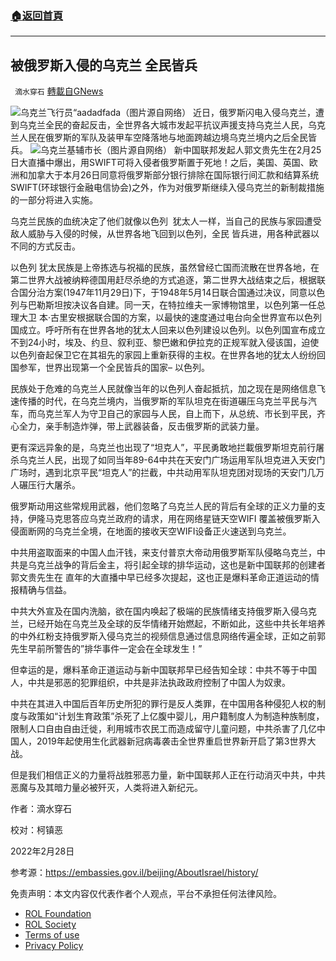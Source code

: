 ###  [:house:返回首頁](https://github.com/ourhimalayas/txt)
---


## 被俄罗斯入侵的乌克兰 全民皆兵
` 滴水穿石` [轉載自GNews](https://gnews.org/zh-hans/2081854/)

![](https://assets.gnews.org/wp-content/uploads/2022/02/乌克兰英雄.jpeg)乌克兰飞行员“aadadfada（图片源自网络）
近日，俄罗斯闪电入侵乌克兰，遭到乌克兰全民的奋起反击，全世界各大城市发起平抗议声援支持乌克兰人民，乌克兰人民在俄罗斯的军队及装甲车空降落地与地面跨越边境乌克兰境内之后全民皆兵。
![](https://assets.gnews.org/wp-content/uploads/2022/02/乌克兰基辅市长.jpeg)乌克兰基辅市长（图片源自网络）
新中国联邦发起人郭文贵先生在2月25日大直播中爆出，用SWIFT可将入侵者俄罗斯置于死地！之后，美国、英国、欧洲和加拿大于本月26日同意将俄罗斯部分银行排除在国际银行间汇款和结算系统SWIFT(环球银行金融电信协会)之外，作为对俄罗斯继续入侵乌克兰的新制裁措施的一部分将进入实施。

乌克兰民族的血统决定了他们就像以色列  犹太人一样，当自己的民族与家园遭受敌人威胁与入侵的时候，从世界各地飞回到以色列，全民 皆兵进，用各种武器以不同的方式反击。

以色列 犹太民族是上帝拣选与祝福的民族，虽然曾经亡国而流散在世界各地，在第二世界大战被纳粹德国用赶尽杀绝的方式追逐，第二世界大战结束之后，根据联合国分治方案(1947年11月29日)下，于1948年5月14日联合国通过决议，同意以色列与巴勒斯坦按决议各自建。同一天，在特拉维夫一家博物馆里，以色列第一任总理大卫 本·古里安根据联合国的方案，以最快的速度通过电台向全世界宣布以色列国成立。呼吁所有在世界各地的犹太人回来以色列建设以色列。以色列国宣布成立不到24小时，埃及、约旦、叙利亚、黎巴嫩和伊拉克的正规军就入侵该国，迫使以色列奋起保卫它在其祖先的家园上重新获得的主权。在世界各地的犹太人纷纷回国参军，世界出现第一个全民皆兵的国家– 以色列。

民族处于危难的乌克兰人民就像当年的以色列人奋起抵抗，加之现在是网络信息飞速传播的时代，在乌克兰境内，当俄罗斯的军队坦克在街道碾压乌克兰平民与汽车，而乌克兰军人为守卫自己的家园与人民，自上而下，从总统、市长到平民，齐心全力，亲手制造炸弹，带上武器装备，反击俄罗斯的武装力量。

更有深远异象的是，乌克兰也出现了“坦克人”，平民勇敢地拦載俄罗斯坦克前行屠杀乌克兰人民，出现了如同当年89-64中共在天安门广场运用军队坦克进入天安门广场时，遇到北京平民“坦克人”的拦截，中共动用军队坦克团对现场的天安门几万人碾压行大屠杀。

俄罗斯动用这些常规用武器，他们忽略了乌克兰人民的背后有全球的正义力量的支持，伊隆马克思答应乌克兰政府的请求，用在网络星链天空WIFI 覆盖被俄罗斯入侵面断网的乌克兰全境，在地面的接收天空WIFI设备正火速送到乌克兰。

中共用盗取面来的中国人血汗钱，来支付普京大帝动用俄罗斯军队侵略乌克兰，中共是乌克兰战争的背后金主，将引起全球的排华运动，这也是新中国联邦的创建者郭文贵先生在 直年的大直播中早已经多次提起，这也正是爆料革命正道运动的情报精确与信益。

中共大外宣及在国内洗脑，欲在国内唤起了极端的民族情绪支持俄罗斯入侵乌克兰，已经开始在乌克兰及全球的反华情绪开始燃起，不断如此，这些中共长年培养的中外红粉支持俄罗斯入侵乌克兰的视频信息通过信息网络传遍全球，正如之前郭先生早前所警告的”排华事件一定会在全球发生！”

但幸运的是，爆料革命正道运动与新中国联邦早已经告知全球：中共不等于中国人，中共是邪恶的犯罪组织，中共是非法执政政府控制了中国人为奴隶。

中共在其进入中国后百年历史所犯的罪行是反人类罪，在中国用各种侵犯人权的制度与政策如“计划生育政策”杀死了上亿腹中婴儿，用户籍制度人为制造种族制度，限制人口自由自由迁徙，利用城市农民工而造成留守儿童问题，中共杀害了几亿中国人，2019年起使用生化武器新冠病毒袭击全世界重启世界新开启了第3世界大战。

但是我们相信正义的力量将战胜邪恶力量，新中国联邦人正在行动消灭中共，中共恶魔与及其暗力量必被歼灭，人类将进入新纪元。

作者：滴水穿石

校对：柯镇恶

2022年2月28日

参考源：https://embassies.gov.il/beijing/AboutIsrael/history/

 

免责声明：本文内容仅代表作者个人观点，平台不承担任何法律风险。

- [ROL Foundation](https://rolfoundation.org/)
- [ROL Society](https://rolsociety.org/)
- [Terms of use](https://gnews.org/terms-of-use-3/)
- [Privacy Policy](https://gnews.org/privacy-policy/)

